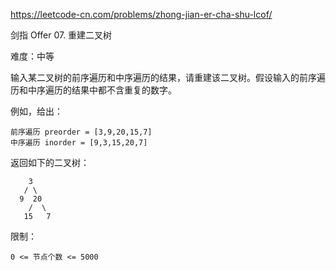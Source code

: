 https://leetcode-cn.com/problems/zhong-jian-er-cha-shu-lcof/

剑指 Offer 07. 重建二叉树

难度：中等

输入某二叉树的前序遍历和中序遍历的结果，请重建该二叉树。假设输入的前序遍历和中序遍历的结果中都不含重复的数字。

例如，给出：
```
前序遍历 preorder = [3,9,20,15,7]
中序遍历 inorder = [9,3,15,20,7]
```

返回如下的二叉树：
```
    3
   / \
  9  20
    /  \
   15   7
```

限制：

`0 <= 节点个数 <= 5000`